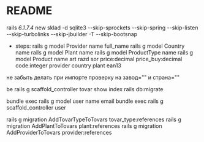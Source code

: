 # README

rails _6.1.7.4_ new sklad  -d sqlite3 --skip-sprockets --skip-spring --skip-listen --skip-turbolinks --skip-jbuilder -T --skip-bootsnap

* steps:
rails g model Provider name full_name
rails g model Country name
rails g model Plant name
rails g model ProductType name
rails g model Product name art razd sor price:decimal price_buy:decimal code:integer provider country plant ean13

не забыть делать при импорте проверку на завод="" и страна=""





be rails g scaffold_controller tovar show index
rails db:migrate

bundle exec rails g model user name email
bundle exec rails g scaffold_controller user

rails g migration AddTovarTypeToTovars tovar_type:references
rails g migration AddPlantToTovars plant:references
rails g migration AddProviderToTovars provider:references

